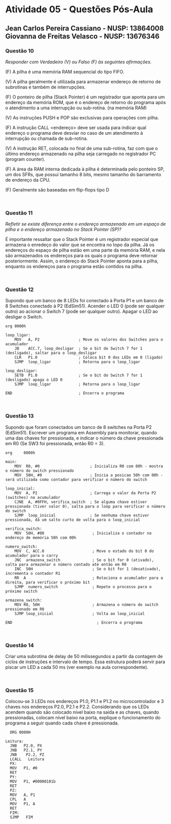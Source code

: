# Atividade 05 - Questões Pós-Aula

## Jean Carlos Pereira Cassiano - NUSP: 13864008 <br> Giovanna de Freitas Velasco - NUSP: 13676346

### Questão 10

*Responder com Verdadeiro (V) ou Falso (F) às seguintes afirmações.*

(F) A pilha é uma memória RAM sequencial do tipo FIFO.

(V) A pilha geralmente é utilizada para armazenar endereço de retorno de subrotinas e também de interrupções.

(F) O ponteiro de pilha (Stack Pointer) é um registrador que aponta para um endereço da memória ROM, que é o endereço de retorno do programa após o atendimento a uma interrupção ou sub-rotina.
(na memória RAM)

(V) As instruções PUSH e POP são exclusivas para operações com pilha.

(F) A instrução CALL <endereço> deve ser usada para indicar qual endereço o programa deve desviar no caso de um atendimento à interrupção ou chamada de sub-rotina.

(V) A instrução RET, colocada no final de uma sub-rotina, faz com que o último endereço armazenado na pilha seja carregado no registrador PC (program counter).

(F) A área da RAM interna dedicada à pilha é determinada pelo ponteiro SP, um dos SFRs, que possui tamanho 8 bits, mesmo tamanho do barramento de endereço da CPU.

(F) Geralmente são baseadas em flip-flops tipo D

<br>

### Questão 11

*Refletir se existe diferença entre o endereço armazenado em um espaço de pilha e o endereço armazenado no Stack Pointer (SP)?*

É importante ressaltar que o Stack Pointer é um registrador especial que armazena o enredeço do valor que se encontra no topo da pilha. Já os endereços do espaço de pilha estão em uma parte da memória RAM, e nela são armazenados os endereços para os quais o programa deve retornar posteriormente. Assim, o endereço do Stack Pointer aponta para a pilha, enquanto os endereços para o programa estão contidos na pilha.

<br>

### Questão 12

Supondo que um banco de 8 LEDs foi conectado à Porta P1 e um banco de 8 Switches conectado à P2 (EdSim51). Acender o LED 0 (pode ser qualquer outro) ao acionar o Switch 7 (pode ser qualquer outro). Apagar o LED ao desligar o Switch.

```assembly
org	0000h

loop_ligar:
    MOV   A, P2                 ; Move os valores dos Switches para o acumulador
    JB    ACC.7, loop_desligar  ; Se o bit do Switch 7 for 1 (desligado), saltar para o loop_desligar
    CLR   P1.0                  ; Coloca bit 0 dos LEDs em 0 (ligado)
    SJMP  loop_ligar            ; Retorna para o loop_ligar
    
loop_desligar:
    SETB  P1.0                  ; Se o bit do Switch 7 for 1 (desligado) apaga o LED 0
    SJMP  loop_ligar            ; Retorna para o loop_ligar

END                             ; Encerra o programa
```

<br>

### Questão 13
Supondo que foram conectados um banco de 8 switches na Porta P2 (EdSim51). Escrever um programa em Assembly para monitorar, quando uma das chaves for pressionada, e indicar o número da chave pressionada em R0 (Se SW3 foi pressionada, então R0 = 3).

```assembly
org		0000h                          

main:
    MOV  R0, #0                      ; Inicializa R0 com 00h - mostra o número do switch pressionado
    MOV  50H, #0                     ; Inicia a posicao 50h com 00h - será utilizada como contador para verificar o número do switch

loop_inicial:
    MOV  A, P2                       ; Carrega o valor da Porta P2 (switches) no acumulador
    CJNE  A, #0FFH, verifica_switch  ; Se alguma chave estiver pressionada (tiver valor 0), salta para o loop para verificar o número do switch
    SJMP  loop_inicial               ; Se nenhuma chave estiver pressionada, dá um salto curto de volta para o loop_inicial

verifica_switch:
    MOV  50H, #00                     ; Inicializa o contador no endereço de memória 50h com 00h

numero_switch:
    MOV  C, ACC.0                     ; Move o estado do bit 0 do acumulador para o carry
    JNC  armazena_switch              ; Se o bit for 0 (ativado), salta para armazenar o número contado até então em R0
    INC  50H                          ; Se o bit for 1 (desativado), incrementa o contador R1
    RR  A                             ; Rotaciona o acumulador para a direita, para verificar o próximo bit
    SJMP  numero_switch               ; Repete o processo para o próximo switch

armazena_switch:
    MOV R0, 50H                       ; Armazena o número do switch pressionado em R0
    SJMP loop_inicial                 ; Volta ao loop_inicial

END		                                ; Encerra o programa
```

<br>

### Questão 14
Criar uma subrotina de delay de 50 milissegundos a partir da contagem de ciclos de instruções e intervalo de tempo. Essa estrutura poderá servir para piscar um LED a cada 50 ms (ver exemplo na aula correspondente).

<br>

### Questão 15
Colocou-se 3 LEDs nos endereços P1.0, P1.1 e P1.2 no microcontrolador e 3 chaves nos endereços P2.0, P2.1 e P2.2. Considerando que os LEDs acendem quando são colocado nível baixo na saída e as chaves, quando pressionadas, colocam nível baixo na porta, explique o funcionamento do programa a seguir quando cada chave é pressionada.

```assembly
  ORG 0000H

Leitura:
  JNB   P2.0, PX
  JNB   P2.1, PY
  JNB    P2.2, PZ
  LCALL   Leitura
  PX:
  MOV   P1, #0
  RET
  PY:
  MOV   P1, #00000101b
  RET
  PZ:
  MOV   A, P1
  CPL   A
  MOV   P1, A
  RET
  FIM:
  SJMP   FIM
```


